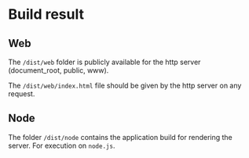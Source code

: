 # Build result

## Web

The `/dist/web` folder is publicly available for the http server (document_root, public, www). 

The `/dist/web/index.html` file should be given by the http server on any request.

## Node

The folder `/dist/node` contains the application build for rendering the server. For execution on `node.js`.
